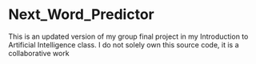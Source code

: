 # Next_Word_Predictor
This is an updated version of my group final project in my Introduction to Artificial Intelligence class. I do not solely own this source code, it is a collaborative work 
